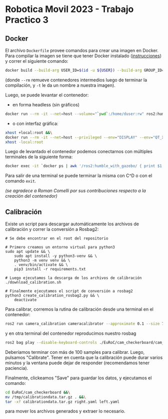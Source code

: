 # Robotica Movil 2023 - Trabajo Practico 3

## Docker
El archivo `Dockerfile` provee comandos para crear una imagen en Docker.
Para compilar la imagen se tiene que tener Docker instalado ([instrucciones](https://docs.docker.com/engine/install/ubuntu/)) y correr el siguiente comando:
```bash
docker build --build-arg USER_ID=$(id -u ${USER}) --build-arg GROUP_ID=$(id -g ${USER}) --rm -t "ros2:humble_with_gazebo" .
```
(donde `--rm` remueve contenedores intermedios luego de terminar la compilación, y `-t` le da un nombre a nuestra imagen).

Luego, se puede levantar el contenedor:
- en forma headless (sin gráficos)
```bash
docker run --rm -it --net=host --volume="`pwd`:/home/duser:rw" ros2:humble_with_gazebo
```
- o con interfaz gráfica:
```bash
xhost +local:root &&\
docker run --rm -it --net=host --privileged --env="DISPLAY" --env="QT_X11_NO_MITSHM=1" --volume="/tmp/.X11-unix:/tmp/.X11-unix:rw" --volume="`pwd`:/home/duser:rw" ros2:humble_with_gazebo &&\
xhost -local:root 
```

Luego de levantado el contenedor podemos conectarnos con múltiples terminales de la siguiente forma:
```bash
docker exec -it `docker ps | awk '/ros2:humble_with_gazebo/ { print $1 }'` bash
```

Para salir de una terminal se puede terminar la misma con C^D o con el comando `exit`.

_(se agradece a Roman Comelli por sus contribuciones respecto a la creación del contenedor)_


## Calibración

Existe un script para descargar automáticamente los archivos de calibración y correr la conversión a Rosbag2:

```
# Se debe encontrar en el root del repositorio

# Primero creamos un entorno virtual para python3
sudo apt update && \
    sudo apt install -y python3-venv && \
    python3 -m venv venv && \
    . venv/bin/activate && \
    pip3 install -r requirements.txt

# Luego ejecutamos la descarga de los archivos de calibración
./download_calibration.sh

# Finalmente ejecutamos el script de conversión a rosbag2
python3 create_calibration_rosbag2.py && \
    deactivate
```

Para calibrar, corremos la rutina de calibración desde una terminal en el contenedor:
```bash
ros2 run camera_calibration cameracalibrator --approximate 0.1 --size 7x6 --square 0.108 --ros-args -r right:=/cam0 -r left:=/cam1 -r right_camera:=/cam0 -r left_camera:=/cam1
```
y en otra terminal del contenedor reproducimos nuestro rosbag
```bash
ros2 bag play --disable-keyboard-controls ./EuRoC/cam_checkerboard/cam_checkerboard_rosbag2
```
Deberíamos terminar con más de 100 samples para calibrar. Luego, pulsamos "Calibrate". 
Tener en cuenta que la calibración puede durar varios minutos y la ventana puede dejar de responder (recomendamos tener paciencia).

Finalmente, clickeamos "Save" para guardar los datos, y ejecutamos el comando:
```bash
cd EuRoC/cam_checkerboard &&\
mv /tmp/calibrationdata.tar.gz . &&\
tar -xf calibrationdata.tar.gz right.yaml left.yaml
```
para mover los archivos generados y extraer lo necesario.